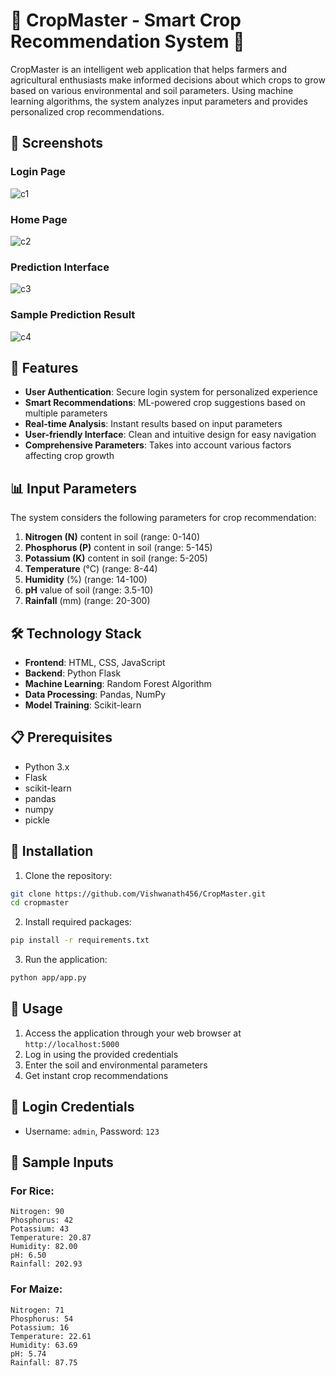 # 🌱 CropMaster - Smart Crop Recommendation System 🌱

CropMaster is an intelligent web application that helps farmers and agricultural enthusiasts make informed decisions about which crops to grow based on various environmental and soil parameters. Using machine learning algorithms, the system analyzes input parameters and provides personalized crop recommendations.

## 📸 Screenshots

### Login Page
![c1](https://github.com/user-attachments/assets/9bcdd703-26a1-4121-ba16-f6870e2f9583)

### Home Page
![c2](https://github.com/user-attachments/assets/45ad4c15-0835-4d4d-9782-e66c93301587)

### Prediction Interface
![c3](https://github.com/user-attachments/assets/81305ae6-331e-4b18-9596-ee2c21b149e2)

### Sample Prediction Result
![c4](https://github.com/user-attachments/assets/8c3899aa-a501-4ddf-b334-1b50cf6a4fbe)

## 🚀 Features

- **User Authentication**: Secure login system for personalized experience
- **Smart Recommendations**: ML-powered crop suggestions based on multiple parameters
- **Real-time Analysis**: Instant results based on input parameters
- **User-friendly Interface**: Clean and intuitive design for easy navigation
- **Comprehensive Parameters**: Takes into account various factors affecting crop growth

## 📊 Input Parameters

The system considers the following parameters for crop recommendation:

1. **Nitrogen (N)** content in soil (range: 0-140)
2. **Phosphorus (P)** content in soil (range: 5-145)
3. **Potassium (K)** content in soil (range: 5-205)
4. **Temperature** (°C) (range: 8-44)
5. **Humidity** (%) (range: 14-100)
6. **pH** value of soil (range: 3.5-10)
7. **Rainfall** (mm) (range: 20-300)

## 🛠️ Technology Stack

- **Frontend**: HTML, CSS, JavaScript
- **Backend**: Python Flask
- **Machine Learning**: Random Forest Algorithm
- **Data Processing**: Pandas, NumPy
- **Model Training**: Scikit-learn

## 📋 Prerequisites

- Python 3.x
- Flask
- scikit-learn
- pandas
- numpy
- pickle

## 🚀 Installation

1. Clone the repository:
```bash
git clone https://github.com/Vishwanath456/CropMaster.git
cd cropmaster
```

2. Install required packages:
```bash
pip install -r requirements.txt
```

3. Run the application:
```bash
python app/app.py
```

## 👥 Usage

1. Access the application through your web browser at `http://localhost:5000`
2. Log in using the provided credentials
3. Enter the soil and environmental parameters
4. Get instant crop recommendations

## 🔐 Login Credentials

- Username: `admin`, Password: `123`


## 📝 Sample Inputs

### For Rice:
```
Nitrogen: 90
Phosphorus: 42
Potassium: 43
Temperature: 20.87
Humidity: 82.00
pH: 6.50
Rainfall: 202.93
```

### For Maize:
```
Nitrogen: 71
Phosphorus: 54
Potassium: 16
Temperature: 22.61
Humidity: 63.69
pH: 5.74
Rainfall: 87.75
```
